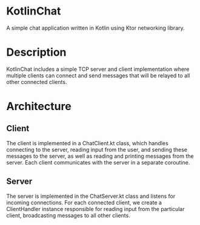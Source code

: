 # KotlinChat

A simple chat application written in Kotlin using Ktor networking library.
# Description
KotlinChat includes a simple TCP server and client implementation where multiple clients can connect and send messages that will be relayed to all other connected clients.
# Architecture
## Client
The client is implemented in a ChatClient.kt class, which handles connecting to the server, reading input from the user, and sending these messages to the server, as well as reading and printing messages from the server.
Each client communicates with the server in a separate coroutine.
## Server
The server is implemented in the ChatServer.kt class and listens for incoming connections.
For each connected client, we create a ClientHandler instance responsible for reading input from the particular client, broadcasting messages to all other clients.
